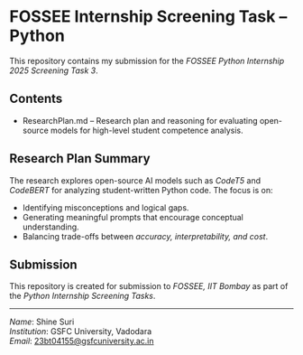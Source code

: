 # FOSSEE Internship Screening Task – Python

This repository contains my submission for the *FOSSEE Python Internship 2025 Screening Task 3*.  

## Contents
- ResearchPlan.md – Research plan and reasoning for evaluating open-source models for high-level student competence analysis.  

## Research Plan Summary
The research explores open-source AI models such as *CodeT5* and *CodeBERT* for analyzing student-written Python code. The focus is on:  
- Identifying misconceptions and logical gaps.  
- Generating meaningful prompts that encourage conceptual understanding.  
- Balancing trade-offs between *accuracy, interpretability, and cost*.  

## Submission
This repository is created for submission to *FOSSEE, IIT Bombay* as part of the *Python Internship Screening Tasks*.  

---
*Name*: Shine Suri  
*Institution*: GSFC University, Vadodara  
*Email*: 23bt04155@gsfcuniversity.ac.in

